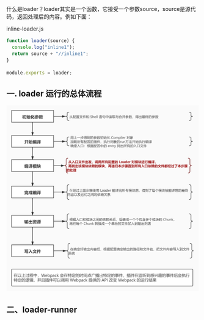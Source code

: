 什么是loader？loader其实是一个函数，它接受一个参数source，source是源代码，返回处理后的内容。例如下面：

inline-loader.js
```js
function loader(source) {
  console.log("inline1");
  return source + "//inline1";
}

module.exports = loader;
```

## 一. loader 运行的总体流程
![](images/webpackflowloader.jpg)

## 二、loader-runner
